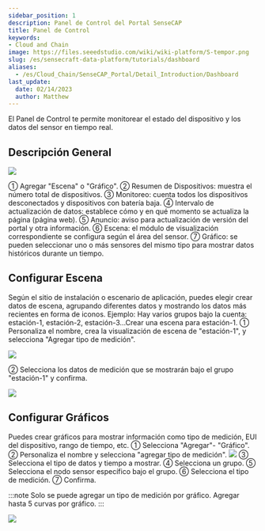 ```yaml
---
sidebar_position: 1
description: Panel de Control del Portal SenseCAP
title: Panel de Control
keywords:
- Cloud and Chain
image: https://files.seeedstudio.com/wiki/wiki-platform/S-tempor.png        
slug: /es/sensecraft-data-platform/tutorials/dashboard
aliases:
  - /es/Cloud_Chain/SenseCAP_Portal/Detail_Introduction/Dashboard
last_update:
  date: 02/14/2023
  author: Matthew
---
```



El Panel de Control te permite monitorear el estado del dispositivo y los datos del sensor en tiempo real.

## Descripción General

![](https://sensecap-docs.seeed.cc/images/sensecap_portal/EN-dashboard-1.jpg)

① Agregar "Escena" o "Gráfico".
② Resumen de Dispositivos: muestra el número total de dispositivos.
③ Monitoreo: cuenta todos los dispositivos desconectados y dispositivos con batería baja.
④ Intervalo de actualización de datos: establece cómo y en qué momento se actualiza la página (página web).
⑤ Anuncio: aviso para actualización de versión del portal y otra información.
⑥ Escena: el módulo de visualización correspondiente se configura según el área del sensor.
⑦ Gráfico: se pueden seleccionar uno o más sensores del mismo tipo para mostrar datos históricos durante un tiempo.

## Configurar Escena

Según el sitio de instalación o escenario de aplicación, puedes elegir crear datos de escena, agrupando diferentes datos y mostrando los datos más recientes en forma de iconos.
Ejemplo: Hay varios grupos bajo la cuenta: estación-1, estación-2, estación-3…Crear una escena para estación-1.
① Personaliza el nombre, crea la visualización de escena de "estación-1", y selecciona "Agregar tipo de medición".

![](https://sensecap-docs.seeed.cc/images/sensecap_portal/EN-dashboard-2.jpg)

② Selecciona los datos de medición que se mostrarán bajo el grupo "estación-1" y confirma.

![](https://sensecap-docs.seeed.cc/images/sensecap_portal/EN-dashboard-3.jpg)

## Configurar Gráficos

Puedes crear gráficos para mostrar información como tipo de medición, EUI del dispositivo, rango de tiempo, etc.
① Selecciona "Agregar"- "Gráfico".
② Personaliza el nombre y selecciona "agregar tipo de medición".
![](https://sensecap-docs.seeed.cc/images/sensecap_portal/EN-dashboard-4.jpg)
③ Selecciona el tipo de datos y tiempo a mostrar.
④ Selecciona un grupo.
⑤ Selecciona el nodo sensor específico bajo el grupo.
⑥ Selecciona el tipo de medición.
⑦ Confirma.

:::note
Solo se puede agregar un tipo de medición por gráfico. Agregar hasta 5 curvas por gráfico.
:::

![](https://sensecap-docs.seeed.cc/images/sensecap_portal/EN-dashboard-5.jpg)
